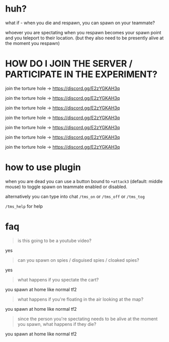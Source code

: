 # huh?

what if - when you die and respawn, you can spawn on your teammate?

whoever you are spectating when you respawn becomes your spawn point and you teleport to their location. (but they also need to be presently alive at the moment you respawn)

# HOW DO I JOIN THE SERVER / PARTICIPATE IN THE EXPERIMENT?
join the torture hole -> https://discord.gg/E2zYGKAH3q

join the torture hole -> https://discord.gg/E2zYGKAH3q

join the torture hole -> https://discord.gg/E2zYGKAH3q

join the torture hole -> https://discord.gg/E2zYGKAH3q

join the torture hole -> https://discord.gg/E2zYGKAH3q

join the torture hole -> https://discord.gg/E2zYGKAH3q

join the torture hole -> https://discord.gg/E2zYGKAH3q

# how to use plugin

when you are dead you can use a button bound to `+attack3` (default: middle mouse) to toggle spawn on teammate enabled or disabled.

alternatively you can type into chat `/tms_on` or `/tms_off` or `/tms_tog`

`/tms_help` for help


# faq

> is this going to be a youtube video?

yes

> can you spawn on spies / disguised spies / cloaked spies?

yes

> what happens if you spectate the cart?

you spawn at home like normal tf2

> what happens if you're floating in the air looking at the map?

you spawn at home like normal tf2

> since the person you're spectating needs to be alive at the moment you spawn, what happens if they die?

you spawn at home like normal tf2
